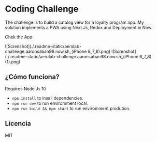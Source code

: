 # Coding Challenge

The challenge is to build a catalog view for a loyalty program app. My solution implements a PWA using Next.Js, Redux and Deployment in Now.

[Chek the App](https://aerolab-challenge.aaronsaban98.now.sh/)

![Screnshot](./.readme-static/aerolab-challenge.aaronsaban98.now.sh_(iPhone 6_7_8).png)
![Screnshot](./.readme-static/aerolab-challenge.aaronsaban98.now.sh_(iPhone 6_7_8) (1).png)

## ¿Cómo funciona?

Requires Node.Js 10

* `npm install` to insall dependencies.
* `npm run dev` to run enviromment local.
* `npm run build && npm start` to run enviromment prodution.

## Licencia

MIT